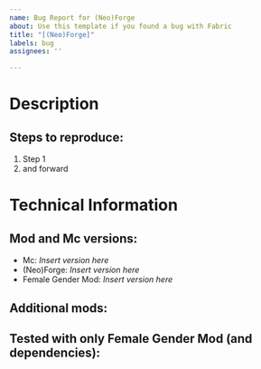 ```yaml
---
name: Bug Report for (Neo)Forge
about: Use this template if you found a bug with Fabric
title: "[(Neo)Forge]"
labels: bug
assignees: ''

---
```


# Description

## Steps to reproduce:
1. Step 1
2. and forward

# Technical Information

## Mod and Mc versions:
- Mc: _Insert version here_
- (Neo)Forge: _Insert version here_
- Female Gender Mod: _Insert version here_

## Additional mods:

## Tested with only Female Gender Mod (and dependencies):
<!-- Yes or No -->
